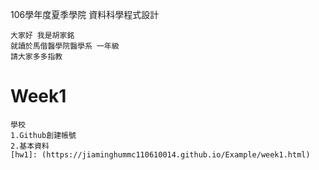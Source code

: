 106學年度夏季學院 資料科學程式設計

    大家好 我是胡家銘
    就讀於馬偕醫學院醫學系 一年級
    請大家多多指教

# Week1
    學校
    1.Github創建帳號
    2.基本資料
    [hw1]: (https://jiaminghummc110610014.github.io/Example/week1.html)
